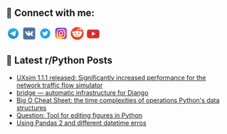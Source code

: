 ## 🔎 Connect with me:
[<img src="https://github.com/bullbesh/bullbesh/blob/main/images/Telegram.png" width="32" height="32" />](https://t.me/bullbesh)
[<img src="https://github.com/bullbesh/bullbesh/blob/main/images/VK.png" width="32" height="32" />](https://vk.com/bullbesh)
[<img src="https://github.com/bullbesh/bullbesh/blob/main/images/Twitter.png" width="32" height="32" />](https://twitter.com/bullbesh1)
[<img src="https://github.com/bullbesh/bullbesh/blob/main/images/Instagram.png" width="32" height="32" />](https://www.instagram.com/bullbesh)
[<img src="https://github.com/bullbesh/bullbesh/blob/main/images/Reddit.png" width="32" height="32" />](https://www.reddit.com/user/bullbesh)
[<img src="https://github.com/bullbesh/bullbesh/blob/main/images/YouTube.png" width="32" height="32" />](https://www.youtube.com/channel/UCtfjRs6uzgq5mfm8S06WTcg)

## 📕 Latest r/Python Posts
<!-- BLOG-POST-LIST:START -->
- [UXsim 1.1.1 released: Significantly increased performance for the network traffic flow simulator](https://www.reddit.com/r/Python/comments/1c5q36n/uxsim_111_released_significantly_increased/)
- [bridge — automatic infrastructure for Django](https://www.reddit.com/r/Python/comments/1c5lw83/bridge_automatic_infrastructure_for_django/)
- [Big O Cheat Sheet: the time complexities of operations Python&#39;s data structures](https://www.reddit.com/r/Python/comments/1c5l9px/big_o_cheat_sheet_the_time_complexities_of/)
- [Question: Tool for editing figures in Python](https://www.reddit.com/r/Python/comments/1c5ixdz/question_tool_for_editing_figures_in_python/)
- [Using Pandas 2 and different datetime erros](https://www.reddit.com/r/Python/comments/1c5b5ky/using_pandas_2_and_different_datetime_erros/)
<!-- BLOG-POST-LIST:END -->
